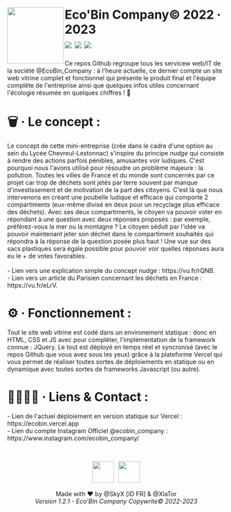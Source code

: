 <h1>
  <img align="left" width="130" src="https://zupimages.net/up/23/09/eayw.png"/> Eco'Bin Company&copy; 2022 · 2023 
  <br/><img src="https://img.shields.io/badge/Version-1.2.1-brightgreen?style=flat&logo=github"/> <img src="https://img.shields.io/badge/Techno-Statique%20HTML%2C%20CSS%20%26%20JS-blue?style=flat&logo=vercel"/> <!-- <img src="https://img.shields.io/badge/Authors-%40SkyX%20%5BID%20FR%5D%20%26%20%40XlaTor-critical?style=flat&logo=linkedin"/> --> <img src="https://img.shields.io/badge/Deploiement-Vercel-black?style=flat&logo=vercel"/>
</h1>

<p>Ce repos Github regroupe tous les servicew web/IT de la société @EcoBin_Company : à l'heure actuelle, ce dernier compte un site web vitrine complet et fonctionnel qui présente le produit final et l'équipe complète de l'entreprise ainsi que quelques infos utiles concernant l'écologie résumée en quelques chiffres ! 🌳</p>

<h1>🗑 · Le concept :</h1>
<p>Le concept de cette mini-entreprise (crée dans le cadre d'une option au sein du Lycée Chevreul-Lestonnac) s'inspire du principe <i>nudge</i> qui consiste à rendre des actions parfois pénibles, amusantes voir ludiques. C'est pourquoi nous l'avons utilisé pour résoudre un problème majeure : la pollution. Toutes les villes de France et du monde sont concernés par ce projet car trop de déchets sont jetés par terre souvent par manque d'investissement et de motivation de la part des citoyens. C'est là que nous intervenons en créant une poubelle ludique et efficace qui comporte 2 compartiments (eux-même divisé en deux pour un recyclage plus efficace des déchets). Avec ses deux compartiments, le citoyen va pouvoir voter en répondant à une question avec deux réponses proposés : par exemple, préférez-vous la mer ou la montagne ? Le citoyen séduit par l'idée va pouvoir maintenant jeter son déchet dans le compartiment souhaités qui répondra à la réponse de la question posée plus haut ! Une vue sur des sacs plastiques sera égale possible pour pouvoir voir quelles réponses aura eu le + de votes favorables. <br/><br/> - Lien vers une explication simple du concept nudge : https://vu.fr/rQNB. <br/> - Lien vers un article du Parisien concernant les déchets en France : https://vu.fr/eLrV.</p>

<h1>⚙ · Fonctionnement :</h1>
<p>Tout le site web vitrine est codé dans un environement statique : donc en HTML, CSS et JS avec pour compléter, l'implémentation de la framework connue : JQuery. Le tout est déployé en temps réel et syncronisé (avec le repos Github que vous avez sous les yeux) grâce à la plateforme Vercel qui vous permet de réaliser toutes sortes de déploiements en statique ou en dynamique avec toutes sortes de frameworks Javascript (ou autre).</p>

<h1>🙍‍♂️🙍‍♀️ · Liens & Contact : </h1>
<p>
  - Lien de l'actuel déploiement en version statique sur Vercel : https://ecobin.vercel.app <br/>
  - Lien du compte Instagram Officiel @ecobin_company : https://www.instagram.com/ecobin_company/ 
</p><br/>

<p align="center">      
  <img width="50" src="https://images.weserv.nl/?url=avatars.githubusercontent.com/u/89273191?v=4&h=300&w=300&fit=cover&mask=circle&maxage=7d"/>&ensp;
  <img width="50" src="https://images.weserv.nl/?url=avatars.githubusercontent.com/u/104075872?v=4&h=300&w=300&fit=cover&mask=circle&maxage=7d"/>
</p>

<p align="center">Made with ❤ by @SkyX [ID FR] & @XlaTor <br/><i>Version 1.2.1 - Eco'Bin Company Copywrite&copy; 2022-2023</i></p>
